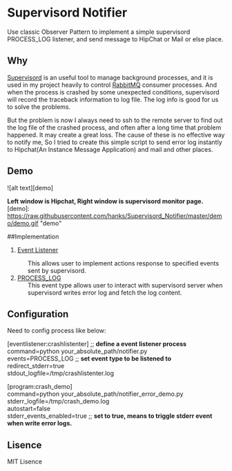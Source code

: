 Supervisord Notifier
===========================

Use classic Observer Pattern to implement a simple supervisord PROCESS_LOG listener, and send message to HipChat or Mail or else place.

## Why
<a href="http://supervisord.org/">Supervisord</a> is an useful tool to manage background processes,  and it is used in my project heavily to control <a href="https://www.rabbitmq.com/">RabbitMQ</a> consumer processes. And when the process is crashed by some unexpected conditions, supervisord will record the traceback information to log file. The log info is good for us to solve the problems.  

But the problem is now I always need to ssh to the remote server to find out the log file of the crashed process, and often after a long time that problem happened. It may create a great loss. The cause of these is no effective way to notify me, So I tried to create this simple script to send error log instantly to Hipchat(An Instance Message Application) and mail and other places.

## Demo
![alt text][demo]

**Left window is Hipchat, Right window is supervisord monitor page.**
[demo]: 
https://raw.githubusercontent.com/hanks/Supervisord_Notifier/master/demo/demo.gif "demo"

##Implementation
<ol>
  <li><a href="http://supervisord.org/events.html">Event Listener</a></li>
    <ol>This allows user to implement actions response to specified events sent by supervisord.
    </ol>
  </li>    
  <li><a href="http://supervisord.org/events.html#process-log-event-type">PROCESS_LOG</a>         
    <ol>This event type allows user to interact with supervisord server when supervisord writes error log and fetch the log content.
    </ol>
  </li>                
</ol>

## Configuration
Need to config process like below:

[eventlistener:crashlistenter] ;; **define a event listener process**   
command=python your_absolute_path/notifier.py    
events=PROCESS_LOG ;; **set event type to be listened to**  
redirect_stderr=true  
stdout_logfile=/tmp/crashlistenter.log  

[program:crash_demo]  
command=python your_absolute_path/notifier_error_demo.py  
stderr_logfile=/tmp/crash_demo.log  
autostart=false  
stderr_events_enabled=true  ;; **set to true, means to triggle stderr event when write error logs.**

## Lisence
MIT Lisence
